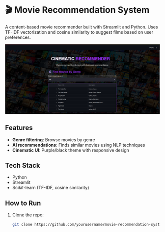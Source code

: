 # 🎬 Movie Recommendation System

A content-based movie recommender built with Streamlit and Python. Uses TF-IDF vectorization and cosine similarity to suggest films based on user preferences.

![Screenshot](mv1.png)

## Features
- **Genre filtering**: Browse movies by genre
- **AI recommendations**: Finds similar movies using NLP techniques
- **Cinematic UI**: Purple/black theme with responsive design

## Tech Stack
- Python
- Streamlit
- Scikit-learn (TF-IDF, cosine similarity)

## How to Run
1. Clone the repo:
   ```bash
   git clone https://github.com/yourusername/movie-recommendation-system.git
